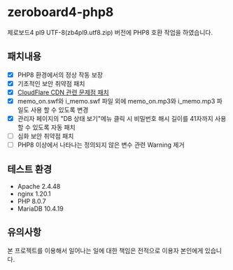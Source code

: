 # zeroboard4-php8
제로보드4 pl9 UTF-8(zb4pl9.utf8.zip) 버전에 PHP8 호환 작업을 하였습니다.

## 패치내용
- [x] PHP8 환경에서의 정상 작동 보장
- [x] 기초적인 보안 취약점 패치
- [x] [CloudFlare CDN 관련 문제점 패치](https://gist.github.com/kijin/25be59ac4b0d7c5ef722)
- [x] memo_on.swf와 i_memo.swf 파일 외에 memo_on.mp3와 i_memo.mp3 파일도 사용 할 수 있도록 변경
- [x] 관리자 페이지의 "DB 상태 보기"메뉴 클릭 시 비밀번호 해시 길이를 41자까지 사용 할 수 있도록 자동 패치
- [ ] 심화 보안 취약점 패치
- [ ] PHP8 이상에서 나타나는 정의되지 않은 변수 관련 Warning 제거

## 테스트 환경
* Apache 2.4.48
* nginx 1.20.1
* PHP 8.0.7
* MariaDB 10.4.19

## 유의사항
본 프로젝트를 이용해서 일어나는 일에 대한 책임은 전적으로 이용자 본인에게 있습니다.
